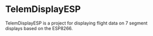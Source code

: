# TelemDisplayESP
TelemDisplayESP is a project  for displaying flight data on 7 segment displays based on the ESP8266. 
